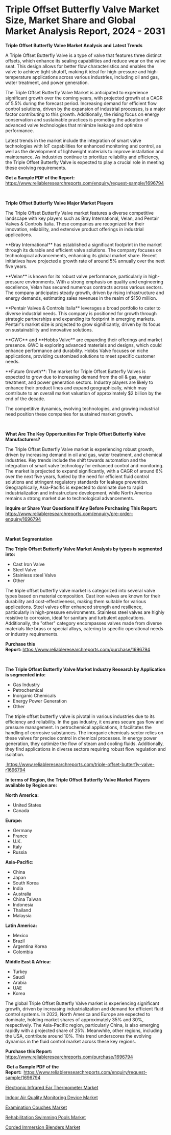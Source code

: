 <p><h1>Triple Offset Butterfly Valve Market Size, Market Share and Global Market Analysis Report, 2024 - 2031</h1></p><p><strong>Triple Offset Butterfly Valve Market Analysis and Latest Trends</strong></p>
<p><p>A Triple Offset Butterfly Valve is a type of valve that features three distinct offsets, which enhance its sealing capabilities and reduce wear on the valve seat. This design allows for better flow characteristics and enables the valve to achieve tight shutoff, making it ideal for high-pressure and high-temperature applications across various industries, including oil and gas, water treatment, and power generation.</p><p>The Triple Offset Butterfly Valve Market is anticipated to experience significant growth over the coming years, with projected growth at a CAGR of 5.5% during the forecast period. Increasing demand for efficient flow control solutions, driven by the expansion of industrial processes, is a major factor contributing to this growth. Additionally, the rising focus on energy conservation and sustainable practices is promoting the adoption of advanced valve technologies that minimize leakage and optimize performance.</p><p>Latest trends in the market include the integration of smart valve technologies with IoT capabilities for enhanced monitoring and control, as well as the development of lightweight materials to improve installation and maintenance. As industries continue to prioritize reliability and efficiency, the Triple Offset Butterfly Valve is expected to play a crucial role in meeting these evolving requirements.</p></p>
<p><strong>Get a Sample PDF of the Report:&nbsp;</strong> <a href="https://www.reliableresearchreports.com/enquiry/request-sample/1696794?utm_campaign=13&utm_medium=2&utm_source=Github&utm_content=ia&utm_term=20102024&utm_id=triple-offset-butterfly-valve">https://www.reliableresearchreports.com/enquiry/request-sample/1696794</a></p>
<p>&nbsp;</p>
<p><strong>Triple Offset Butterfly Valve Major Market Players</strong></p>
<p><p>The Triple Offset Butterfly Valve market features a diverse competitive landscape with key players such as Bray International, Velan, and Pentair Valves & Controls Italia. These companies are recognized for their innovation, reliability, and extensive product offerings in industrial applications.</p><p>**Bray International** has established a significant footprint in the market through its durable and efficient valve solutions. The company focuses on technological advancements, enhancing its global market share. Recent initiatives have projected a growth rate of around 5% annually over the next five years.</p><p>**Velan** is known for its robust valve performance, particularly in high-pressure environments. With a strong emphasis on quality and engineering excellence, Velan has secured numerous contracts across various sectors. The company anticipates steady growth, driven by rising infrastructure and energy demands, estimating sales revenues in the realm of $150 million.</p><p>**Pentair Valves & Controls Italia** leverages a broad portfolio to cater to diverse industrial needs. This company is positioned for growth through strategic partnerships and expanding its footprint in emerging markets. Pentair's market size is projected to grow significantly, driven by its focus on sustainability and innovative solutions.</p><p>**GWC** and **Hobbs Valve** are expanding their offerings and market presence. GWC is exploring advanced materials and designs, which could enhance performance and durability. Hobbs Valve focuses on niche applications, providing customized solutions to meet specific customer needs.</p><p>**Future Growth**: The market for Triple Offset Butterfly Valves is expected to grow due to increasing demand from the oil & gas, water treatment, and power generation sectors. Industry players are likely to enhance their product lines and expand geographically, which may contribute to an overall market valuation of approximately $2 billion by the end of the decade.</p><p>The competitive dynamics, evolving technologies, and growing industrial need position these companies for sustained market growth.</p></p>
<p>&nbsp;</p>
<p><strong>What Are The Key Opportunities For Triple Offset Butterfly Valve Manufacturers?</strong></p>
<p><p>The Triple Offset Butterfly Valve market is experiencing robust growth, driven by increasing demand in oil and gas, water treatment, and chemical industries. Key trends include the shift towards automation and the integration of smart valve technology for enhanced control and monitoring. The market is projected to expand significantly, with a CAGR of around 6% over the next five years, fueled by the need for efficient fluid control solutions and stringent regulatory standards for leakage prevention. Geographically, Asia-Pacific is expected to dominate due to rapid industrialization and infrastructure development, while North America remains a strong market due to technological advancements.</p></p>
<p><strong>Inquire or Share Your Questions If Any Before Purchasing This Report:</strong> <a href="https://www.reliableresearchreports.com/enquiry/pre-order-enquiry/1696794?utm_campaign=13&utm_medium=2&utm_source=Github&utm_content=ia&utm_term=20102024&utm_id=triple-offset-butterfly-valve">https://www.reliableresearchreports.com/enquiry/pre-order-enquiry/1696794</a></p>
<p>&nbsp;</p>
<p><strong>Market Segmentation</strong></p>
<p><strong>The Triple Offset Butterfly Valve Market Analysis by types is segmented into:</strong></p>
<p><ul><li>Cast Iron Valve</li><li>Steel Valve</li><li>Stainless steel Valve</li><li>Other</li></ul></p>
<p><p>The triple offset butterfly valve market is categorized into several valve types based on material composition. Cast iron valves are known for their durability and cost-effectiveness, making them suitable for various applications. Steel valves offer enhanced strength and resilience, particularly in high-pressure environments. Stainless steel valves are highly resistive to corrosion, ideal for sanitary and turbulent applications. Additionally, the "other" category encompasses valves made from diverse materials like brass or special alloys, catering to specific operational needs or industry requirements.</p></p>
<p><strong>Purchase this Report:&nbsp;</strong><a href="https://www.reliableresearchreports.com/purchase/1696794?utm_campaign=13&utm_medium=2&utm_source=Github&utm_content=ia&utm_term=20102024&utm_id=triple-offset-butterfly-valve">https://www.reliableresearchreports.com/purchase/1696794</a></p>
<p>&nbsp;</p>
<p><strong>The Triple Offset Butterfly Valve Market Industry Research by Application is segmented into:</strong></p>
<p><ul><li>Gas Industry</li><li>Petrochemical</li><li>Inorganic Chemicals</li><li>Energy Power Generation</li><li>Other</li></ul></p>
<p><p>The triple offset butterfly valve is pivotal in various industries due to its efficiency and reliability. In the gas industry, it ensures secure gas flow and pressure management. In petrochemical applications, it facilitates the handling of corrosive substances. The inorganic chemicals sector relies on these valves for precise control in chemical processes. In energy power generation, they optimize the flow of steam and cooling fluids. Additionally, they find applications in diverse sectors requiring robust flow regulation and isolation.</p></p>
<p><a href="https://www.reliableresearchreports.com/triple-offset-butterfly-valve-r1696794?utm_campaign=13&utm_medium=2&utm_source=Github&utm_content=ia&utm_term=20102024&utm_id=triple-offset-butterfly-valve">&nbsp;https://www.reliableresearchreports.com/triple-offset-butterfly-valve-r1696794</a></p>
<p><strong>In terms of Region, the Triple Offset Butterfly Valve Market Players available by Region are:</strong></p>
<p>
    <p> <strong> North America: </strong>
        <ul>
            <li>United States</li>
            <li>Canada</li>
        </ul>
        </p> 
    <p> <strong> Europe: </strong>
        <ul>
            <li>Germany</li>
            <li>France</li>
            <li>U.K.</li>
            <li>Italy</li>
            <li>Russia</li>
        </ul>
        </p> 
    <p> <strong> Asia-Pacific: </strong>
        <ul>
            <li>China</li>
            <li>Japan</li>
            <li>South Korea</li>
            <li>India</li>
            <li>Australia</li>
            <li>China Taiwan</li>
            <li>Indonesia</li>
            <li>Thailand</li>
            <li>Malaysia</li>
        </ul>
        </p> 
    <p> <strong> Latin America: </strong>
        <ul>
            <li>Mexico</li>
            <li>Brazil</li>
            <li>Argentina Korea</li>
            <li>Colombia</li>
        </ul>
        </p> 
    <p> <strong> Middle East & Africa: </strong>
        <ul>
            <li>Turkey</li>
            <li>Saudi</li>
            <li>Arabia</li>
            <li>UAE</li>
            <li>Korea</li>
        </ul>
    </p>
    </p>
<p><p>The global Triple Offset Butterfly Valve market is experiencing significant growth, driven by increasing industrialization and demand for efficient fluid control systems. In 2023, North America and Europe are expected to dominate, holding market shares of approximately 35% and 30%, respectively. The Asia-Pacific region, particularly China, is also emerging rapidly with a projected share of 25%. Meanwhile, other regions, including the USA, contribute around 10%. This trend underscores the evolving dynamics in the fluid control market across these key regions.</p></p>
<p><strong>Purchase this Report: </strong><a href="https://www.reliableresearchreports.com/purchase/1696794?utm_campaign=13&utm_medium=2&utm_source=Github&utm_content=ia&utm_term=20102024&utm_id=triple-offset-butterfly-valve">https://www.reliableresearchreports.com/purchase/1696794</a></p>
<p>&nbsp;<strong>Get a Sample PDF of the Report:&nbsp;&nbsp;</strong><a href="https://www.reliableresearchreports.com/enquiry/request-sample/1696794?utm_campaign=13&utm_medium=2&utm_source=Github&utm_content=ia&utm_term=20102024&utm_id=triple-offset-butterfly-valve">https://www.reliableresearchreports.com/enquiry/request-sample/1696794</a></p>
<p><strong></strong></p>
<p><p><a href="https://github.com/keitelmoprotinu/Market-Research-Report-List-1/blob/main/electronic-infrared-ear-thermometer-market.md?utm_campaign=13&utm_medium=2&utm_source=Github&utm_content=ia&utm_term=20102024&utm_id=triple-offset-butterfly-valve">Electronic Infrared Ear Thermometer Market</a></p><p><a href="https://issuu.com/reportprime-2/docs/indoor-air-quality-monitoring-devic_80aeb62be13add?utm_campaign=13&utm_medium=2&utm_source=Github&utm_content=ia&utm_term=20102024&utm_id=triple-offset-butterfly-valve">Indoor Air Quality Monitoring Device Market</a></p><p><a href="https://www.linkedin.com/pulse/examination-couches-market-size-segmentation-trends-growth-bmwme?utm_campaign=13&utm_medium=2&utm_source=Github&utm_content=ia&utm_term=20102024&utm_id=triple-offset-butterfly-valve">Examination Couches Market</a></p><p><a href="https://www.linkedin.com/pulse/global-rehabilitation-swimming-pools-market-landscape-future-ryuze?utm_campaign=13&utm_medium=2&utm_source=Github&utm_content=ia&utm_term=20102024&utm_id=triple-offset-butterfly-valve">Rehabilitation Swimming Pools Market</a></p><p><a href="https://github.com/shauntarfpso/Market-Research-Report-List-1/blob/main/corded-immersion-blenders-market.md?utm_campaign=13&utm_medium=2&utm_source=Github&utm_content=ia&utm_term=20102024&utm_id=triple-offset-butterfly-valve">Corded Immersion Blenders Market</a></p></p>